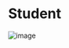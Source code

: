 # Student

![image](https://user-images.githubusercontent.com/86111861/161405209-4f6a4eb4-24d2-497b-9f84-3d20a573490b.png)
